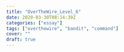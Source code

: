 ```yaml
---
title: "OverTheWire_Level_6"
date: 2020-03-30T08:14:39Z
categories: ["essay"]
tags: ["overthewire", "bandit", "command"]
cover: ""
draft: true
---
```


